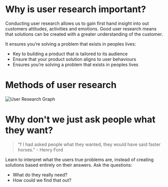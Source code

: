 <!-- TITLE: User research -->

# Why is user research important?
Conducting user research allows us to gain first hand insight into out customers attitudes, activities and emotions. Good user research means that solutions can be created with a greater understanding of the customer.

It ensures you’re solving a problem that exists in peoples lives:
* Key to building a product that is tailored to its audience
* Ensure that your product solution aligns to user behaviours
* Ensures you’re solving a problem that exists in peoples lives


# Methods of user research
![User Research Graph](//assets.asweb.com.au/User-Research-Graph.png)

# Why don't we just ask people what they want?
> "f I had asked people what they wanted, they would have said faster horses." - Henry Ford

Learn to interpret what the users true problems are, instead of creating solutions based entirely on their answers. Ask the questions:
* What do they really need?
* How could we find that out?


